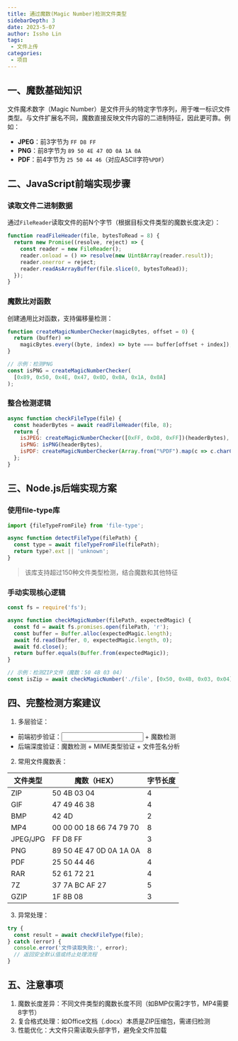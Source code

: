 ```yaml
---
title: 通过魔数(Magic Number)检测文件类型
sidebarDepth: 3
date: 2023-5-07
author: Issho Lin
tags:
 - 文件上传
categories:
 - 项目
---
```


## 一、魔数基础知识
文件魔术数字（Magic Number）是文件开头的特定字节序列，用于唯一标识文件类型。与文件扩展名不同，魔数直接反映文件内容的二进制特征，因此更可靠。例如：

+ **JPEG**：前3字节为 `FF D8 FF`
+ **PNG**：前8字节为 `89 50 4E 47 0D 0A 1A 0A`
+ **PDF**：前4字节为 `25 50 44 46`（对应ASCII字符`%PDF`）

## 二、JavaScript前端实现步骤
### 读取文件二进制数据
通过`FileReader`读取文件的前N个字节（根据目标文件类型的魔数长度决定）：

```javascript
function readFileHeader(file, bytesToRead = 8) {
  return new Promise((resolve, reject) => {
    const reader = new FileReader();
    reader.onload = () => resolve(new Uint8Array(reader.result));
    reader.onerror = reject;
    reader.readAsArrayBuffer(file.slice(0, bytesToRead));
  });
}
```

### <font style="color:rgba(0, 0, 0, 0.9);background-color:rgb(252, 252, 252);">魔数比对函数</font>
<font style="color:rgba(0, 0, 0, 0.9);background-color:rgb(252, 252, 252);">创建通用比对函数，支持偏移量检测：</font>

```javascript
function createMagicNumberChecker(magicBytes, offset = 0) {
  return (buffer) => 
    magicBytes.every((byte, index) => byte === buffer[offset + index]);
}

// 示例：检测PNG
const isPNG = createMagicNumberChecker(
  [0x89, 0x50, 0x4E, 0x47, 0x0D, 0x0A, 0x1A, 0x0A]
);
```

### <font style="color:rgba(0, 0, 0, 0.9);background-color:rgb(252, 252, 252);">整合检测逻辑</font>
```javascript
async function checkFileType(file) {
  const headerBytes = await readFileHeader(file, 8);
  return {
    isJPEG: createMagicNumberChecker([0xFF, 0xD8, 0xFF])(headerBytes),
    isPNG: isPNG(headerBytes),
    isPDF: createMagicNumberChecker(Array.from("%PDF").map(c => c.charCodeAt(0)))(headerBytes)
  };
}
```

## <font style="color:rgba(0, 0, 0, 0.9);background-color:rgb(252, 252, 252);">三、Node.js后端实现方案</font>
### 使用file-type库
```javascript
import {fileTypeFromFile} from 'file-type';

async function detectFileType(filePath) {
  const type = await fileTypeFromFile(filePath);
  return type?.ext || 'unknown';
}
```

> 该库支持超过150种文件类型检测，结合魔数和其他特征
>

### 手动实现核心逻辑
```javascript
const fs = require('fs');

async function checkMagicNumber(filePath, expectedMagic) {
  const fd = await fs.promises.open(filePath, 'r');
  const buffer = Buffer.alloc(expectedMagic.length);
  await fd.read(buffer, 0, expectedMagic.length, 0);
  await fd.close();
  return buffer.equals(Buffer.from(expectedMagic));
}

// 示例：检测ZIP文件（魔数：50 4B 03 04）
const isZip = await checkMagicNumber('./file', [0x50, 0x4B, 0x03, 0x04]);
```

## 四、完整检测方案建议
1. 多层验证：
+ 前端初步验证：<font style="color:rgba(0, 0, 0, 0.9);background-color:rgb(243, 243, 243);"><input accept="image/*"></font> + 魔数检测
+ 后端深度验证：魔数检测 + MIME类型验证 + 文件签名分析
2. 常用文件魔数表：

| 文件类型 | 魔数（HEX） | 字节长度 |
| --- | --- | --- |
| ZIP | 50 4B 03 04 | 4 |
| GIF | 47 49 46 38 | 4 |
| BMP | 42 4D | 2 |
| MP4 | 00 00 00 18 66 74 79 70 | 8 |
| JPEG/JPG | FF D8 FF | 3 |
| PNG | 89 50 4E 47 0D 0A 1A 0A | 8 |
| PDF | 25 50 44 46 | 4 |
| RAR | 52 61 72 21 | 4 |
| 7Z | 37 7A BC AF 27 | 5 |
| GZIP | 1F 8B 08 | 3 |


3. 异常处理：

```javascript
try {
  const result = await checkFileType(file);
} catch (error) {
  console.error('文件读取失败:', error);
  // 返回安全默认值或终止处理流程
}
```

## <font style="color:rgba(0, 0, 0, 0.9);background-color:rgb(252, 252, 252);">五、注意事项</font>
1. 魔数长度差异：不同文件类型的魔数长度不同（如BMP仅需2字节，MP4需要8字节）
2. 复合格式处理：如Office文档（.docx）本质是ZIP压缩包，需递归检测
3. 性能优化：大文件只需读取头部字节，避免全文件加载

